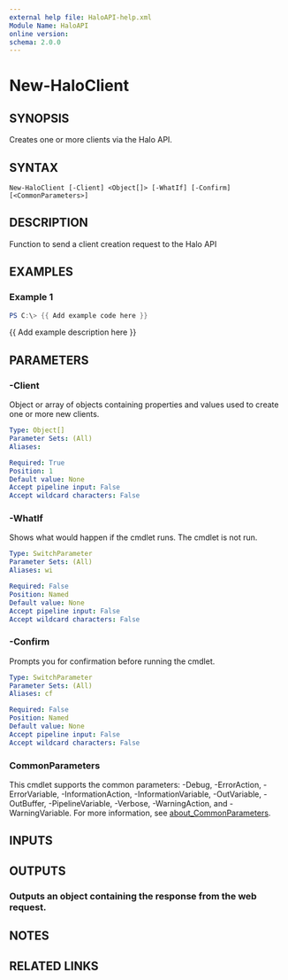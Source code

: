 ```yaml
---
external help file: HaloAPI-help.xml
Module Name: HaloAPI
online version:
schema: 2.0.0
---
```


# New-HaloClient

## SYNOPSIS
Creates one or more clients via the Halo API.

## SYNTAX

```
New-HaloClient [-Client] <Object[]> [-WhatIf] [-Confirm] [<CommonParameters>]
```

## DESCRIPTION
Function to send a client creation request to the Halo API

## EXAMPLES

### Example 1
```powershell
PS C:\> {{ Add example code here }}
```

{{ Add example description here }}

## PARAMETERS

### -Client
Object or array of objects containing properties and values used to create one or more new clients.

```yaml
Type: Object[]
Parameter Sets: (All)
Aliases:

Required: True
Position: 1
Default value: None
Accept pipeline input: False
Accept wildcard characters: False
```

### -WhatIf
Shows what would happen if the cmdlet runs.
The cmdlet is not run.

```yaml
Type: SwitchParameter
Parameter Sets: (All)
Aliases: wi

Required: False
Position: Named
Default value: None
Accept pipeline input: False
Accept wildcard characters: False
```

### -Confirm
Prompts you for confirmation before running the cmdlet.

```yaml
Type: SwitchParameter
Parameter Sets: (All)
Aliases: cf

Required: False
Position: Named
Default value: None
Accept pipeline input: False
Accept wildcard characters: False
```

### CommonParameters
This cmdlet supports the common parameters: -Debug, -ErrorAction, -ErrorVariable, -InformationAction, -InformationVariable, -OutVariable, -OutBuffer, -PipelineVariable, -Verbose, -WarningAction, and -WarningVariable. For more information, see [about_CommonParameters](http://go.microsoft.com/fwlink/?LinkID=113216).

## INPUTS

## OUTPUTS

### Outputs an object containing the response from the web request.
## NOTES

## RELATED LINKS
